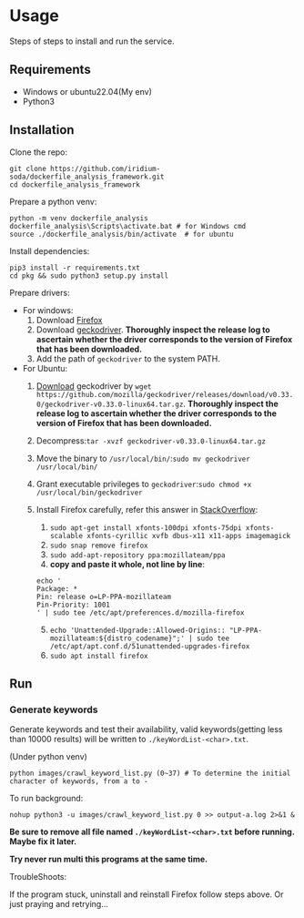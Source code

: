 # Usage

Steps of steps to install and run the service.

## Requirements

- Windows or ubuntu22.04(My env)
- Python3

## Installation

Clone the repo:

```shell
git clone https://github.com/iridium-soda/dockerfile_analysis_framework.git
cd dockerfile_analysis_framework
```

Prepare a python venv:

```shell
python -m venv dockerfile_analysis
dockerfile_analysis\Scripts\activate.bat # for Windows cmd
source ./dockerfile_analysis/bin/activate  # for ubuntu
```

Install dependencies:

```shell
pip3 install -r requirements.txt
cd pkg && sudo python3 setup.py install
```

Prepare drivers:

- For windows:
    1. Download [Firefox](https://download.mozilla.org/?product=firefox-stub&os=win&lang=en-US)
    2. Download [geckodriver](https://github.com/mozilla/geckodriver/releases/download/v0.32.2/geckodriver-v0.32.2-win64.zip). **Thoroughly inspect the release log to ascertain whether the driver corresponds to the version of Firefox that has been downloaded.**
    3. Add the path of `geckodriver` to the system PATH.
- For Ubuntu:
    1. [Download](https://github.com/mozilla/geckodriver/releases/download/v0.33.0/geckodriver-v0.33.0-linux64.tar.gz) geckodriver by `wget https://github.com/mozilla/geckodriver/releases/download/v0.33.0/geckodriver-v0.33.0-linux64.tar.gz`. **Thoroughly inspect the release log to ascertain whether the driver corresponds to the version of Firefox that has been downloaded.**
    2. Decompress:`tar -xvzf geckodriver-v0.33.0-linux64.tar.gz`
    3. Move the binary to `/usr/local/bin/`:`sudo mv geckodriver /usr/local/bin/`
    4. Grant executable privileges to `geckodriver`:`sudo chmod +x /usr/local/bin/geckodriver`
    5. Install Firefox carefully, refer this answer in [StackOverflow](https://stackoverflow.com/a/76395058):
       1. `sudo apt-get install xfonts-100dpi xfonts-75dpi xfonts-scalable xfonts-cyrillic xvfb dbus-x11 x11-apps imagemagick`
       2. `sudo snap remove firefox`
       3. `sudo add-apt-repository ppa:mozillateam/ppa`
       4. **copy and paste it whole, not line by line**:

        ```shell
        echo '
        Package: *
        Pin: release o=LP-PPA-mozillateam
        Pin-Priority: 1001
        ' | sudo tee /etc/apt/preferences.d/mozilla-firefox
        ```

        5. `echo 'Unattended-Upgrade::Allowed-Origins:: "LP-PPA-mozillateam:${distro_codename}";' | sudo tee /etc/apt/apt.conf.d/51unattended-upgrades-firefox`
        6. `sudo apt install firefox`

## Run

### Generate keywords

Generate keywords and test their availability, valid keywords(getting less than 10000 results) will be written to `./keyWordList-<char>.txt`.

(Under python venv)

```shell
python images/crawl_keyword_list.py (0~37) # To determine the initial character of keywords, from a to -
```

To run background:

```shell
nohup python3 -u images/crawl_keyword_list.py 0 >> output-a.log 2>&1 &
```

**Be sure to remove all file named `./keyWordList-<char>.txt` before running. Maybe fix it later.**

**Try never run multi this programs at the same time.**

TroubleShoots:

If the program stuck, uninstall and reinstall Firefox follow steps above. Or just praying and retrying...
